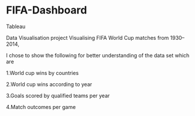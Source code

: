 # FIFA-Dashboard
Tableau

Data Visualisation project 
Visualising FIFA World Cup matches from 1930–2014,

I chose to show the following for better understanding of the data set which are

1.World cup wins by countries

2.World cup wins according to year

3.Goals scored by qualified teams per year

4.Match outcomes per game
